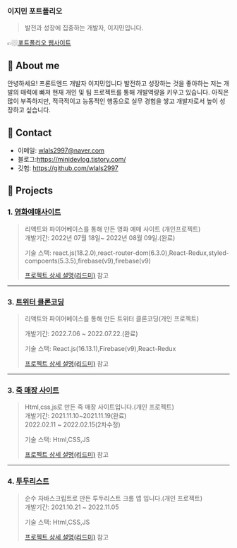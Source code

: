 
### 이지민 포트폴리오
> 발전과 성장에 집중하는 개발자, 이지민입니다.

👉🏼[포트폴리오 웹사이트]( https://wlals2997.github.io/portfolio/)

## :pushpin: About me
안녕하세요! 프론트엔드 개발자 이지민입니다
발전하고 성장하는 것을 좋아하는 저는 개발의 매력에 빠져 현재 개인 및 팀 프로젝트를 통해 개발역량을 키우고 있습니다.
아직은 많이 부족하지만, 적극적이고 능동적인 행동으로 실무 경험을 쌓고 개발자로서 높이 성장하고 싶습니다.

## :pushpin: Contact
- 이메일: wlals2997@naver.com
- 블로그:https://minidevlog.tistory.com/
- 깃헙: https://github.com/wlals2997

## :pushpin: Projects
### 1. [영화예매사이트](https://wlals2997.github.io/movie-web/)
> 리액트와 파이어베이스를 통해 만든 영화 예매 사이트 (개인프로젝트)
><br/>
>개발기간: 2022년 07월 18일~ 2022년 08월 09일.(완료)
> 
>기술 스택:
> react.js(18.2.0),react-router-dom(6.3.0),React-Redux,styled-compoents(5.3.5),firebase(v9),firebase(v9)
>
>[프로젝트 상세 설명(리드미)](https://github.com/wlals2997/movie-web) 참고

---

### 3. [트위터 클론코딩](https://wlals2997.github.io/nwitter/#/)
> 리액트와 파이어베이스를 통해 만든 트위터 클론코딩(개인 프로젝트)
>
> 개발기간: 2022.7.06 ~ 2022.07.22.(완료)
>
>
>기술 스택:
> React.js(16.13.1),Firebase(v9),React-Redux
>
>[프로젝트 상세 설명(리드미)](https://github.com/wlals2997/nwitter) 참고

---

### 3. [죽 매장 사이트](https://wlals2997.github.io/HEEJUK//)
> Html,css,js로 만든 죽 매장 사이트입니다.(개인 프로젝트)
><br/>
> 개발기간: 2021.11.10~2021.11.19(완료)
><br/>
>2022.02.11 ~ 2022.02.15(2차수정)
>
>기술 스택:
> Html,CSS,JS
>
>[프로젝트 상세 설명(리드미)](https://github.com/wlals2997/HEEJUK) 참고

---

### 4. [투두리스트](https://wlals2997.github.io/MyTODO/)
> 순수 자바스크립트로 만든 투두리스트 크롬 앱 입니다.(개인 프로젝트)
><br/>
> 개발기간: 2021.10.21 ~ 2022.11.05
>
>기술 스택:
> Html,CSS,JS
>
>[프로젝트 상세 설명(리드미)](https://github.com/wlals2997/MyTODO) 참고

